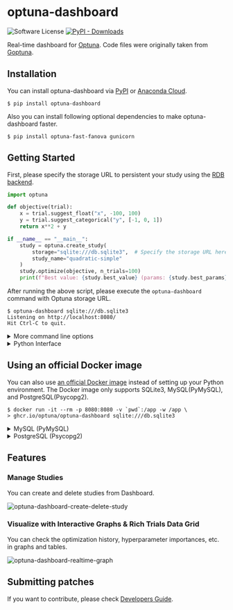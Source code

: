 # optuna-dashboard

![Software License](https://img.shields.io/badge/license-MIT-brightgreen.svg?style=flat-square) [![PyPI - Downloads](https://img.shields.io/pypi/dm/optuna-dashboard)](https://pypistats.org/packages/optuna-dashboard)


Real-time dashboard for [Optuna](https://github.com/optuna/optuna).
Code files were originally taken from [Goptuna](https://github.com/c-bata/goptuna).

## Installation

You can install optuna-dashboard via [PyPI](https://pypi.org/project/optuna-dashboard/) or [Anaconda Cloud](https://anaconda.org/conda-forge/optuna-dashboard).

```
$ pip install optuna-dashboard
```

Also you can install following optional dependencies to make optuna-dashboard faster.

```console
$ pip install optuna-fast-fanova gunicorn
```

## Getting Started

First, please specify the storage URL to persistent your study using the [RDB backend](https://optuna.readthedocs.io/en/stable/tutorial/20_recipes/001_rdb.html).

```python
import optuna

def objective(trial):
    x = trial.suggest_float("x", -100, 100)
    y = trial.suggest_categorical("y", [-1, 0, 1])
    return x**2 + y

if __name__ == "__main__":
    study = optuna.create_study(
        storage="sqlite:///db.sqlite3",  # Specify the storage URL here.
        study_name="quadratic-simple"
    )
    study.optimize(objective, n_trials=100)
    print(f"Best value: {study.best_value} (params: {study.best_params})")
```

After running the above script, please execute the `optuna-dashboard` command with Optuna storage URL.

```
$ optuna-dashboard sqlite:///db.sqlite3
Listening on http://localhost:8080/
Hit Ctrl-C to quit.
```

<details>

<summary>More command line options</summary>

```console
$ optuna-dashboard -h
usage: optuna-dashboard [-h] [--port PORT] [--host HOST] [--version] [--quiet] storage

Real-time dashboard for Optuna.

positional arguments:
  storage        DB URL (e.g. sqlite:///example.db)

optional arguments:
  -h, --help            show this help message and exit
  --port PORT           port number (default: 8080)
  --host HOST           hostname (default: 127.0.0.1)
  --server {wsgiref,gunicorn}
                        server (default: auto)
  --version, -v         show program's version number and exit
  --quiet, -q           quiet
```

</details>

<details>

<summary>Python Interface</summary>

**`run_server(storage: Union[str, BaseStorage], host: str = 'localhost', port: int = 8080) -> None`**

Start running optuna-dashboard and blocks until the server terminates.
This function uses wsgiref module which is not intended for the production use.

**`wsgi(storage: Union[str, BaseStorage]) -> WSGIApplication`**

This function exposes WSGI interface for people who want to run on the
production-class WSGI servers like Gunicorn or uWSGI.

</details>

## Using an official Docker image

You can also use [an official Docker image](https://github.com/optuna/optuna-dashboard/pkgs/container/optuna-dashboard) instead of setting up your Python environment.
The Docker image only supports SQLite3, MySQL(PyMySQL), and PostgreSQL(Psycopg2).

```
$ docker run -it --rm -p 8080:8080 -v `pwd`:/app -w /app \
> ghcr.io/optuna/optuna-dashboard sqlite:///db.sqlite3
```

<details>
<summary>MySQL (PyMySQL)</summary>

```
$ docker run -it --rm -p 8080:8080 ghcr.io/optuna/optuna-dashboard mysql+pymysql://username:password@hostname:3306/dbname
```

</details>

<details>
<summary>PostgreSQL (Psycopg2)</summary>

```
$ docker run -it --rm -p 8080:8080 ghcr.io/optuna/optuna-dashboard postgresql+psycopg2://username:password@hostname:5432/dbname
```

</details>


## Features

### Manage Studies

You can create and delete studies from Dashboard.

![optuna-dashboard-create-delete-study](https://user-images.githubusercontent.com/5564044/205545958-305f2354-c7cd-4687-be2f-9e46e7401838.gif)

### Visualize with Interactive Graphs & Rich Trials Data Grid

You can check the optimization history, hyperparameter importances, etc. in graphs and tables.

![optuna-dashboard-realtime-graph](https://user-images.githubusercontent.com/5564044/205545965-278cd7f4-da7d-4e2e-ac31-6d81b106cada.gif)

## Submitting patches

If you want to contribute, please check [Developers Guide](./CONTRIBUTING.md).
